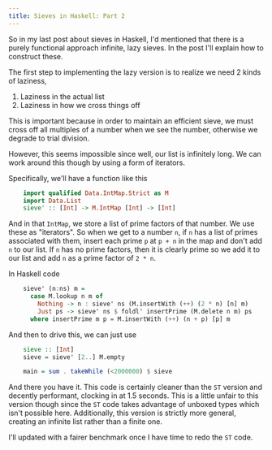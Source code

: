 ```yaml
---
title: Sieves in Haskell: Part 2
---
```

So in my last post about sieves in Haskell, I'd mentioned that there is a purely
functional approach infinite, lazy sieves. In the post I'll explain how to construct
these.

The first step to implementing the lazy version is to realize we need 2 kinds of laziness,

 1. Laziness in the actual list
 2. Laziness in how we cross things off

This is important because in order to maintain an efficient sieve, we must cross
off all multiples of a number when we see the number, otherwise we degrade to
trial division.

However, this seems impossible since well, our list is infinitely long. We can work
around this though by using a form of iterators.

Specifically, we'll have a function like this


``` haskell
    import qualified Data.IntMap.Strict as M
    import Data.List
    sieve' :: [Int] -> M.IntMap [Int] -> [Int]
```

And in that `IntMap`, we store a list of prime factors of that number.
We use these as "iterators". So when we get to a number `n`,
if `n` has a list of primes associated with them, insert each
prime `p` at `p + n` in the map and don't add `n` to our list.
If `n` has no prime factors, then it is clearly prime so we add
it to our list and add `n` as a prime factor of `2 * n`.

In Haskell code

``` haskell
    sieve' (n:ns) m =
      case M.lookup n m of
        Nothing -> n : sieve' ns (M.insertWith (++) (2 * n) [n] m)
        Just ps -> sieve' ns $ foldl' insertPrime (M.delete n m) ps
      where insertPrime m p = M.insertWith (++) (n + p) [p] m
```

And then to drive this, we can just use

``` haskell
    sieve :: [Int]
    sieve = sieve' [2..] M.empty

    main = sum . takeWhile (<2000000) $ sieve
```

And there you have it. This code is certainly cleaner than the `ST` version and decently
performant, clocking in at 1.5 seconds. This is a little unfair to this version though
since the `ST` code takes advantage of unboxed types which isn't possible here. Additionally,
this version is strictly more general, creating an infinite list rather than a finite one.

I'll updated with a fairer benchmark once I have time to redo the `ST` code.
